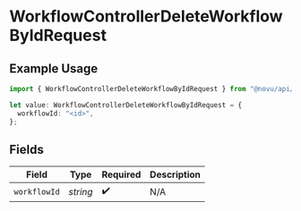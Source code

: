 # WorkflowControllerDeleteWorkflowByIdRequest

## Example Usage

```typescript
import { WorkflowControllerDeleteWorkflowByIdRequest } from "@novu/api/models/operations";

let value: WorkflowControllerDeleteWorkflowByIdRequest = {
  workflowId: "<id>",
};
```

## Fields

| Field              | Type               | Required           | Description        |
| ------------------ | ------------------ | ------------------ | ------------------ |
| `workflowId`       | *string*           | :heavy_check_mark: | N/A                |